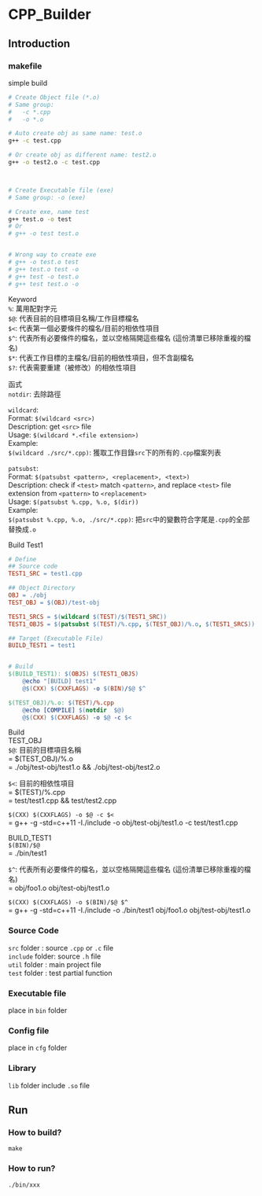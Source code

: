 # CPP_Builder

## Introduction
### makefile
simple build
```bash
# Create Object file (*.o)
# Same group:
#   -c *.cpp
#   -o *.o

# Auto create obj as same name: test.o
g++ -c test.cpp

# Or create obj as different name: test2.o
g++ -o test2.o -c test.cpp



# Create Executable file (exe)
# Same group: -o (exe)

# Create exe, name test
g++ test.o -o test
# Or
# g++ -o test test.o


# Wrong way to create exe
# g++ -o test.o test
# g++ test.o test -o
# g++ test -o test.o
# g++ test test.o -o
```

Keyword  
`%`: 萬用配對字元  
`$@`: 代表目前的目標項目名稱/工作目標檔名  
`$<`: 代表第一個必要條件的檔名/目前的相依性項目  
`$^`: 代表所有必要條件的檔名，並以空格隔開這些檔名 (這份清單已移除重複的檔名)  
`$*`: 代表工作目標的主檔名/目前的相依性項目，但不含副檔名  
`$?`: 代表需要重建（被修改）的相依性項目  

函式  
`notdir`: 去除路徑    

`wildcard`:  
Format: `$(wildcard <src>)`  
Description: get `<src>` file  
Usage: `$(wildcard *.<file extension>)`  
Example:  
  `$(wildcard ./src/*.cpp)`: 獲取工作目錄`src`下的所有的`.cpp`檔案列表    

`patsubst`:  
Format: `$(patsubst <pattern>, <replacement>, <text>)`  
Description: check if `<test>` match `<pattern>`, and replace `<test>` file extension from `<pattern>` to `<replacement>`  
Usage: `$(patsubst %.cpp, %.o, $(dir))`  
Example:  
  `$(patsubst %.cpp, %.o, ./src/*.cpp)`: 把`src`中的變數符合字尾是`.cpp`的全部替換成`.o`    


Build Test1
```makefile
# Define
## Source code
TEST1_SRC = test1.cpp

## Object Directory
OBJ = ./obj
TEST_OBJ = $(OBJ)/test-obj

TEST1_SRCS = $(wildcard $(TEST)/$(TEST1_SRC))
TEST1_OBJS = $(patsubst $(TEST)/%.cpp, $(TEST_OBJ)/%.o, $(TEST1_SRCS))

## Target (Executable File)
BUILD_TEST1 = test1


# Build
$(BUILD_TEST1): $(OBJS) $(TEST1_OBJS)
	@echo "[BUILD] test1"
	@$(CXX) $(CXXFLAGS) -o $(BIN)/$@ $^

$(TEST_OBJ)/%.o: $(TEST)/%.cpp
	@echo [COMPILE] $(notdir  $@)
	@$(CXX) $(CXXFLAGS) -o $@ -c $<
```

Build  
TEST_OBJ  
`$@`: 目前的目標項目名稱  
= $(TEST_OBJ)/%.o  
= ./obj/test-obj/test1.o && ./obj/test-obj/test2.o    

`$<`: 目前的相依性項目  
= $(TEST)/%.cpp  
= test/test1.cpp  && test/test2.cpp    

`$(CXX) $(CXXFLAGS) -o $@ -c $<`  
= g++ -g -std=c++11 -I./include -o obj/test-obj/test1.o -c test/test1.cpp    


BUILD_TEST1  
`$(BIN)/$@`  
= ./bin/test1    

`$^`: 代表所有必要條件的檔名，並以空格隔開這些檔名 (這份清單已移除重複的檔名)  
= obj/foo1.o obj/test-obj/test1.o    

`$(CXX) $(CXXFLAGS) -o $(BIN)/$@ $^`  
= g++ -g -std=c++11 -I./include -o ./bin/test1 obj/foo1.o obj/test-obj/test1.o


### Source Code
`src` folder    : source `.cpp` or `.c` file  
`include` folder: source `.h` file  
`util` folder   : main project file  
`test` folder   : test partial function  

### Executable file
place in `bin` folder

### Config file
place in `cfg` folder

### Library
`lib` folder include `.so` file



## Run
### How to build?
```
make
```

### How to run?
```
./bin/xxx
```


